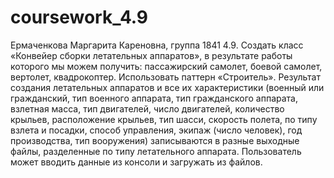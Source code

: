 # coursework_4.9
Ермаченкова Маргарита Кареновна, группа 1841
4.9. Создать класс «Конвейер сборки летательных аппаратов», в результате работы которого мы можем получить: пассажирский самолет, боевой самолет, вертолет, квадрокоптер. Использовать паттерн «Строитель». Результат создания летательных аппаратов и все их характеристики (военный или гражданский, тип военного аппарата, тип гражданского аппарата, взлетная масса, тип двигателей, число двигателей, количество крыльев, расположение крыльев, тип шасси, скорость полета, по типу взлета и посадки, способ управления, экипаж (число человек), год производства, тип вооружения) записываются в разные выходные файлы, разделенные по типу летательного аппарата. Пользователь может вводить данные из консоли и загружать из файлов.
